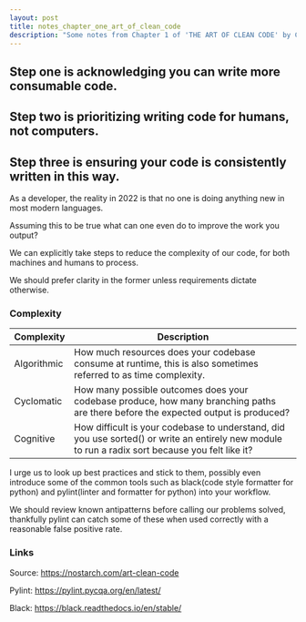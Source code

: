 ```yaml
---
layout: post
title: notes_chapter_one_art_of_clean_code
description: "Some notes from Chapter 1 of 'THE ART OF CLEAN CODE' by Christian Mayer"
---
```


## Step one is acknowledging you can write more consumable code.
## Step two is prioritizing writing code for humans, not computers.
## Step three is ensuring your code is consistently written in this way.

As a developer, the reality in 2022 is that no one is doing anything new in most modern languages.

Assuming this to be true what can one even do to improve the work you output?

We can explicitly take steps to reduce the complexity of our code, for both machines and humans to process.

We should prefer clarity in the former unless requirements dictate otherwise.

### Complexity

| Complexity | Description |
| ---------- | ----------- |
| Algorithmic | How much resources does your codebase consume at runtime, this is also sometimes referred to as time complexity. |
| Cyclomatic | How many possible outcomes does your codebase produce, how many branching paths are there before the expected output is produced? |
| Cognitive | How difficult is your codebase to understand, did you use sorted() or write an entirely new module to run a radix sort because you felt like it? |

I urge us to look up best practices and stick to them, possibly even introduce some of the common tools such as black(code style formatter for python) and pylint(linter and formatter for python) into your workflow.

We should review known antipatterns before calling our problems solved, thankfully pylint can catch some of these when used correctly with a reasonable false positive rate.

### Links

Source: https://nostarch.com/art-clean-code

Pylint: https://pylint.pycqa.org/en/latest/

Black: https://black.readthedocs.io/en/stable/
